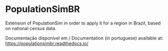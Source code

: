 # PopulationSimBR
Extension of PopulationSim in order to apply it for a region in Brazil, based on national census data.

Documentação disponível em / Documentation (in portuguese) available at: 
https://populationsimbr.readthedocs.io/
